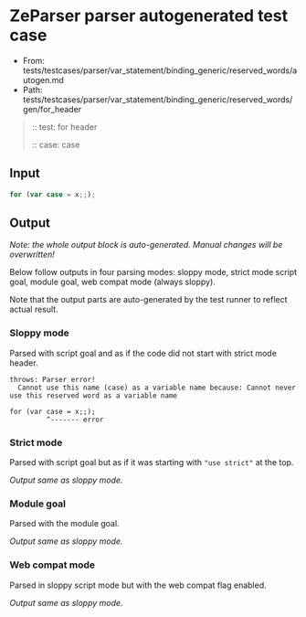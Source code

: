 # ZeParser parser autogenerated test case

- From: tests/testcases/parser/var_statement/binding_generic/reserved_words/autogen.md
- Path: tests/testcases/parser/var_statement/binding_generic/reserved_words/gen/for_header

> :: test: for header
>
> :: case: case

## Input


`````js
for (var case = x;;);
`````

## Output

_Note: the whole output block is auto-generated. Manual changes will be overwritten!_

Below follow outputs in four parsing modes: sloppy mode, strict mode script goal, module goal, web compat mode (always sloppy).

Note that the output parts are auto-generated by the test runner to reflect actual result.

### Sloppy mode

Parsed with script goal and as if the code did not start with strict mode header.

`````
throws: Parser error!
  Cannot use this name (case) as a variable name because: Cannot never use this reserved word as a variable name

for (var case = x;;);
         ^------- error
`````

### Strict mode

Parsed with script goal but as if it was starting with `"use strict"` at the top.

_Output same as sloppy mode._

### Module goal

Parsed with the module goal.

_Output same as sloppy mode._

### Web compat mode

Parsed in sloppy script mode but with the web compat flag enabled.

_Output same as sloppy mode._
